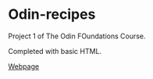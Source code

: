 # Odin-recipes

Project 1 of The Odin FOundations Course.

Completed with basic HTML.

[Webpage](https://kenho01.github.io/odin-recipes/)